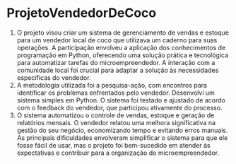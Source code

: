 # ProjetoVendedorDeCoco

1.	O projeto visou criar um sistema de gerenciamento de vendas e estoque para um vendedor local de coco que utilizava um caderno para suas operações. A participação envolveu a aplicação dos conhecimentos de programação em Python, oferecendo uma solução prática e tecnológica para automatizar tarefas do microempreendedor. A interação com a comunidade local foi crucial para adaptar a solução às necessidades específicas do vendedor.
2.	A metodologia utilizada foi a pesquisa-ação, com encontros para identificar os problemas enfrentados pelo vendedor. Desenvolvi um sistema simples em Python. O sistema foi testado e ajustado de acordo com o feedback do vendedor, que participou ativamente do processo.
3.	O sistema automatizou o controle de vendas, estoque e geração de relatórios mensais. O vendedor relatou uma melhora significativa na gestão do seu negócio, economizando tempo e evitando erros manuais. As principais dificuldades envolveram simplificar o sistema para que ele fosse fácil de usar, mas o projeto foi bem-sucedido em atender às expectativas e contribuir para a organização do microempreendedor.
